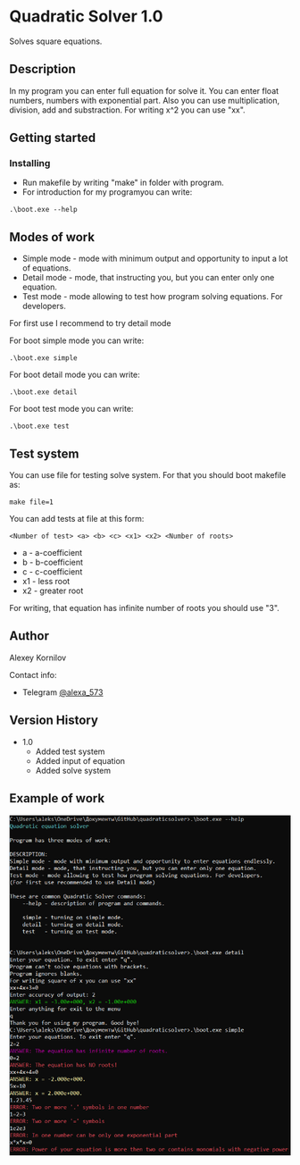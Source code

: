 # Quadratic Solver 1.0

Solves square equations.

## Description

In my program you can enter full equation for solve it. You can enter float numbers, numbers with exponential part. Also you can use multiplication, division, add and substraction. For writing x^2 you can use "xx".

## Getting started

### Installing

* Run makefile by writing "make" in folder with program.
* For introduction for my programyou can write:

~~~
.\boot.exe --help
~~~

## Modes of work

* Simple mode - mode with minimum output and opportunity to input a lot of equations.
* Detail mode - mode, that instructing you, but you can enter only one equation.
* Test mode - mode allowing to test how program solving equations. For developers.

For first use I recommend to try detail mode

For boot simple mode you can write:

~~~
.\boot.exe simple
~~~

For boot detail mode you can write:

~~~
.\boot.exe detail
~~~

For boot test mode you can write:

~~~
.\boot.exe test
~~~

## Test system

You can use file for testing solve system. For that you should boot makefile as:

~~~
make file=1
~~~

You can add tests at file at this form:

~~~
<Number of test> <a> <b> <c> <x1> <x2> <Number of roots>
~~~

* a - a-coefficient
* b - b-coefficient
* c - c-coefficient
* x1 - less root
* x2 - greater root

For writing, that equation has infinite number of roots you should use "3".
## Author

Alexey Kornilov

Contact info:

* Telegram [@alexa_573](https://t.me/alexa_573)

## Version History

* 1.0
  * Added test system
  * Added input of equation
  * Added solve system

## Example of work

![example of work](https://github.com/cat4rsys/quadraticsolver/blob/main/images/example.png)

